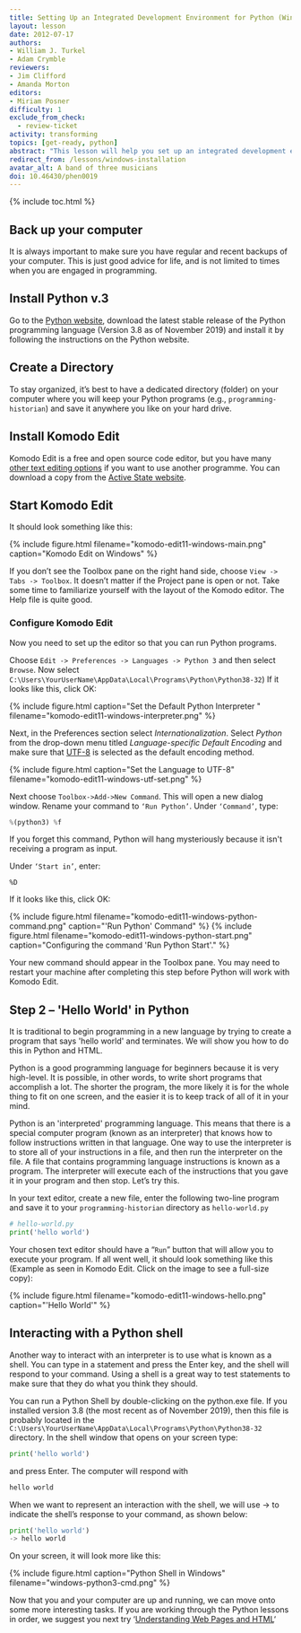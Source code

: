```yaml
---
title: Setting Up an Integrated Development Environment for Python (Windows)
layout: lesson
date: 2012-07-17
authors:
- William J. Turkel
- Adam Crymble
reviewers:
- Jim Clifford
- Amanda Morton
editors:
- Miriam Posner
difficulty: 1
exclude_from_check:
  - review-ticket
activity: transforming
topics: [get-ready, python]
abstract: "This lesson will help you set up an integrated development environment for Python on a computer running the Windows operating system."
redirect_from: /lessons/windows-installation
avatar_alt: A band of three musicians
doi: 10.46430/phen0019
---
```


{% include toc.html %}





## Back up your computer

It is always important to make sure you have regular and recent backups
of your computer. This is just good advice for life, and is not limited
to times when you are engaged in programming.

## Install Python v.3

Go to the [Python website][], download the latest stable release of the
Python programming language (Version 3.8 as of November 2019) and install
it by following the instructions on the Python website.

## Create a Directory

To stay organized, it’s best to have a dedicated directory (folder) on
your computer where you will keep your Python programs (e.g.,
`programming-historian`) and save it anywhere you like on your hard
drive.

## Install Komodo Edit

Komodo Edit is a free and open source code editor, but you have many
[other text editing options][] if you want to use another programme. You can
download a copy from the [Active State website][].

## Start Komodo Edit

It should look something like this:

{% include figure.html filename="komodo-edit11-windows-main.png" caption="Komodo Edit on Windows" %}

If you don’t see the Toolbox pane on the right hand side, choose
`View -> Tabs -> Toolbox`. It doesn’t matter if the Project pane is open
or not. Take some time to familiarize yourself with the layout of the
Komodo editor. The Help file is quite good.

### Configure Komodo Edit

Now you need to set up the editor so that you can run Python programs.

Choose `Edit -> Preferences -> Languages -> Python 3` and then select `Browse`. Now select    `C:\Users\YourUserName\AppData\Local\Programs\Python\Python38-32`)
     If it looks like this, click OK:

{% include figure.html caption="Set the Default Python Interpreter
" filename="komodo-edit11-windows-interpreter.png" %}

Next, in the Preferences section select *Internationalization*.
    Select *Python* from the drop-down menu titled *Language-specific
    Default Encoding* and make sure that [UTF-8][] is selected as the
    default encoding method.

{% include figure.html caption="Set the Language to UTF-8" filename="komodo-edit11-windows-utf-set.png" %}

Next choose `Toolbox->Add->New Command`. This will open a new dialog
window. Rename your command to `‘Run Python’`. Under `‘Command’`, type:

``` python
%(python3) %f
```

If you forget this command, Python will hang mysteriously because it
isn't receiving a program as input.

Under `‘Start in’`, enter:

`%D`

If it looks like this, click OK:

{% include figure.html filename="komodo-edit11-windows-python-command.png" caption="'Run Python' Command" %}
{% include figure.html filename="komodo-edit11-windows-python-start.png" caption="Configuring the command 'Run Python Start'." %}

Your new command should appear in the Toolbox pane. You may need to
restart your machine after completing this step before Python will work
with Komodo Edit.

Step 2 – 'Hello World' in Python
--------------------------------

It is traditional to begin programming in a new language by trying to
create a program that says 'hello world' and terminates. We will show
you how to do this in Python and HTML.

Python is a good programming language for beginners because it is very
high-level. It is possible, in other words, to write short programs that
accomplish a lot. The shorter the program, the more likely it is for the
whole thing to fit on one screen, and the easier it is to keep track of
all of it in your mind.

Python is an 'interpreted' programming language. This means that
there is a special computer program (known as an interpreter) that knows
how to follow instructions written in that language. One way to use the
interpreter is to store all of your instructions in a file, and then run
the interpreter on the file. A file that contains programming language
instructions is known as a program. The interpreter will execute each of
the instructions that you gave it in your program and then stop. Let’s
try this.

In your text editor, create a new file, enter the following two-line
program and save it to your `programming-historian` directory as
`hello-world.py`

``` python
# hello-world.py
print('hello world')
```

Your chosen text editor should have a “`Run`” button that will allow you
to execute your program. If all went well, it should look something like
this (Example as seen in Komodo Edit. Click on the image to see a
full-size copy):

{% include figure.html filename="komodo-edit11-windows-hello.png" caption="'Hello World'" %}

## Interacting with a Python shell

Another way to interact with an interpreter is to use what is known as a
shell. You can type in a statement and press the Enter key, and the
shell will respond to your command. Using a shell is a great way to test
statements to make sure that they do what you think they should.

You can run a Python Shell by double-clicking on the python.exe file. If
you installed version 3.8 (the most recent as of November 2019), then this
file is probably located in the `C:\Users\YourUserName\AppData\Local\Programs\Python\Python38-32` directory. In
the shell window that opens on your screen type:

``` python
print('hello world')
```

and press Enter. The computer will respond with

``` python
hello world
```

When we want to represent an interaction with the shell, we will use -\>
to indicate the shell’s response to your command, as shown below:

``` python
print('hello world')
-> hello world
```

On your screen, it will look more like this:

{% include figure.html caption="Python Shell in Windows" filename="windows-python3-cmd.png" %}

Now that you and your computer are up and running, we can move onto some
more interesting tasks. If you are working through the Python lessons in
order, we suggest you next try ‘[Understanding Web Pages and HTML][]‘

  [Python website]: http://www.python.org/
  [other text editing options]: http://wiki.python.org/moin/PythonEditors/
  [Active State website]: https://downloads.activestate.com/Komodo/releases/12.0.1/Komodo-Edit-12.0.1-18441.msi
  [UTF-8]: http://en.wikipedia.org/wiki/UTF-8
  [Understanding Web Pages and HTML]: /lessons/viewing-html-files
